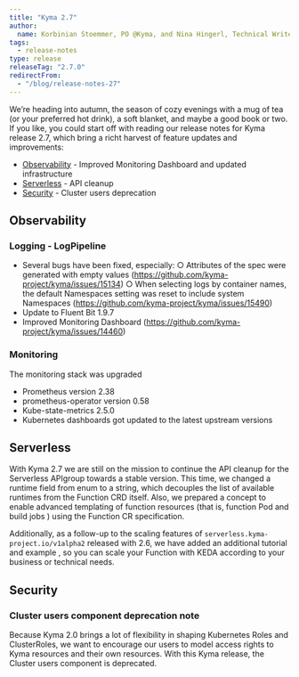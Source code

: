 ```yaml
---
title: "Kyma 2.7"
author:
  name: Korbinian Stoemmer, PO @Kyma, and Nina Hingerl, Technical Writer @Kyma"
tags:
  - release-notes 
type: release 
releaseTag: "2.7.0"
redirectFrom:
  - "/blog/release-notes-27"
---
```


We’re heading into autumn, the season of cozy evenings with a mug of tea (or your preferred hot drink), a soft blanket, and maybe a good book or two. If you like, you could start off with reading our release notes for Kyma release 2.7, which bring a richt harvest of feature updates and improvements:

- [Observability](#observability) - Improved Monitoring Dashboard and updated infrastructure
- [Serverless](#serverless) - API cleanup
- [Security](#security) - Cluster users deprecation

## Observability

### Logging - LogPipeline

 - Several bugs have been fixed, especially:
		○ Attributes of the spec were generated with empty values (https://github.com/kyma-project/kyma/issues/15134)
		○ When selecting logs by container names, the default Namespaces setting was reset to include system Namespaces (https://github.com/kyma-project/kyma/issues/15490)
 - Update to Fluent Bit 1.9.7
 - Improved Monitoring Dashboard (https://github.com/kyma-project/kyma/issues/14460)
	
### Monitoring
The monitoring stack was upgraded
 - Prometheus version 2.38
 - prometheus-operator version 0.58
 - Kube-state-metrics 2.5.0
 - Kubernetes dashboards got updated to the latest upstream versions

## Serverless

With Kyma 2.7 we are still on the mission to continue the API cleanup for the Serverless APIgroup towards a stable version. This time, we changed a runtime field from enum to a string, which decouples the list of available runtimes from the Function CRD itself. Also,  we prepared a concept to enable advanced templating of function resources (that is, function Pod and build jobs ) using the Function CR specification.

Additionally, as a follow-up to the scaling features of `serverless.kyma-project.io/v1alpha2` released with 2.6, we have added an additional tutorial and example , so you can scale your Function with KEDA according to your business or technical needs.

## Security 
	
### Cluster users component deprecation note

Because Kyma 2.0 brings a lot of flexibility in shaping Kubernetes Roles and ClusterRoles, we want to encourage our users to model access rights to Kyma resources and their own resources. 
	With this Kyma release, the Cluster users component is deprecated. 

